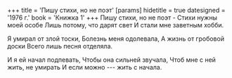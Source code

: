 +++
title = 'Пишу стихи, но не поэт'
[params]
  hidetitle = true
  datesigned = '1976 г.'
  book = 'Книжка 1'
+++
Пишу стихи, но не поэт -<!-- Вариант автора, ранний: Нет, я не сноб и не поэт --- -->
Стихи нужны моей особе
Лишь потому, что дарят свет
И стали мне заветным хобби.

Я умирал от злой тоски,<!-- Вариант автора: Я угасал от злой тоски, -->
Болезнь меня одолевала,
А жизнь от гробовой доски
Всего лишь песня отделяла.<!-- Исправление автора: Всего лишь песня разделяла. -->

И я ей начал подпевать,
Чтобы она сильней звучала,
Чтоб мне с ней жить, не умирать
И если можно --- жить с начала.<!-- Исправление автора: И если можно --- жить сначала. -->

<!-- [АвтВариантЧетверостишия] -->
<!-- [* И я её не выгнал вон,] -->
<!-- [* Не оттолкнул её обратно.] -->
<!-- [* И, вот, пишу. Не одарён,] -->
<!-- [* Но мне полезно и приятно.] -->

<!-- 1976 г. -->
<!-- Книжка 1 -->
